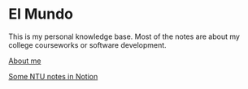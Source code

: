 # El Mundo

This is my personal knowledge base. Most of the notes are about my college courseworks or software development.

[About me](https://www.derricklin.net/)

[Some NTU notes in Notion](https://dlcc.notion.site/dabe97765a554f178fc22c72f8d9e730)
